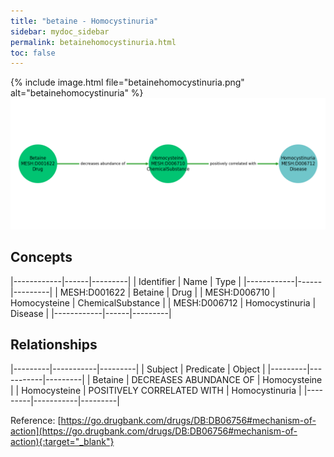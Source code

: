 ```yaml
---
title: "betaine - Homocystinuria"
sidebar: mydoc_sidebar
permalink: betainehomocystinuria.html
toc: false 
---
```


{% include image.html file="betainehomocystinuria.png" alt="betainehomocystinuria" %}![Path Visualization](/images/betainehomocystinuria.png)

## Concepts

|------------|------|---------|
| Identifier | Name | Type    |
|------------|------|---------|
| MESH:D001622 | Betaine | Drug |
| MESH:D006710 | Homocysteine | ChemicalSubstance |
| MESH:D006712 | Homocystinuria | Disease |
|------------|------|---------|

## Relationships

|---------|-----------|---------|
| Subject | Predicate | Object  |
|---------|-----------|---------|
| Betaine | DECREASES ABUNDANCE OF | Homocysteine |
| Homocysteine | POSITIVELY CORRELATED WITH | Homocystinuria |
|---------|-----------|---------|

Reference: [https://go.drugbank.com/drugs/DB:DB06756#mechanism-of-action](https://go.drugbank.com/drugs/DB:DB06756#mechanism-of-action){:target="_blank"}
